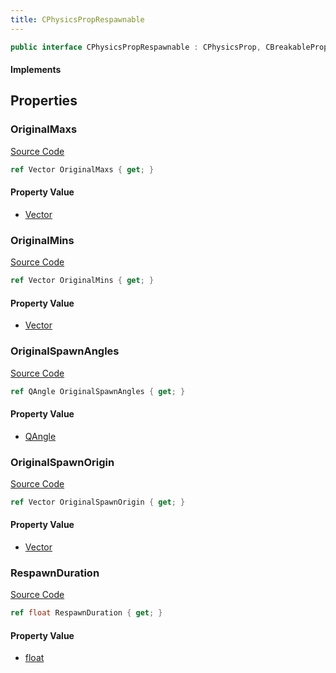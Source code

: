 ```yaml
---
title: CPhysicsPropRespawnable
---
```


```csharp
public interface CPhysicsPropRespawnable : CPhysicsProp, CBreakableProp, CBaseProp, CBaseAnimGraph, CBaseModelEntity, CBaseEntity, CEntityInstance, ISchemaClass<CEntityInstance>, ISchemaClass<CBaseEntity>, ISchemaClass<CBaseModelEntity>, ISchemaClass<CBaseAnimGraph>, ISchemaClass<CBaseProp>, ISchemaClass<CBreakableProp>, ISchemaClass<CPhysicsProp>, ISchemaClass<CPhysicsPropRespawnable>, ISchemaField, ISchemaClass, INativeHandle
```

#### Implements

## Properties

### OriginalMaxs

[Source Code](https://github.com/swiftly-solution/swiftlys2/blob/beta/managed/src/SwiftlyS2.Generated/Schemas/Interfaces/CPhysicsPropRespawnable.cs#L22)

```csharp
ref Vector OriginalMaxs { get; }
```

#### Property Value

- [Vector](/docs/api/shared/natives/vector)

### OriginalMins

[Source Code](https://github.com/swiftly-solution/swiftlys2/blob/beta/managed/src/SwiftlyS2.Generated/Schemas/Interfaces/CPhysicsPropRespawnable.cs#L20)

```csharp
ref Vector OriginalMins { get; }
```

#### Property Value

- [Vector](/docs/api/shared/natives/vector)

### OriginalSpawnAngles

[Source Code](https://github.com/swiftly-solution/swiftlys2/blob/beta/managed/src/SwiftlyS2.Generated/Schemas/Interfaces/CPhysicsPropRespawnable.cs#L18)

```csharp
ref QAngle OriginalSpawnAngles { get; }
```

#### Property Value

- [QAngle](/docs/api/shared/natives/qangle)

### OriginalSpawnOrigin

[Source Code](https://github.com/swiftly-solution/swiftlys2/blob/beta/managed/src/SwiftlyS2.Generated/Schemas/Interfaces/CPhysicsPropRespawnable.cs#L16)

```csharp
ref Vector OriginalSpawnOrigin { get; }
```

#### Property Value

- [Vector](/docs/api/shared/natives/vector)

### RespawnDuration

[Source Code](https://github.com/swiftly-solution/swiftlys2/blob/beta/managed/src/SwiftlyS2.Generated/Schemas/Interfaces/CPhysicsPropRespawnable.cs#L24)

```csharp
ref float RespawnDuration { get; }
```

#### Property Value

- [float](https://learn.microsoft.com/dotnet/api/system.single)

